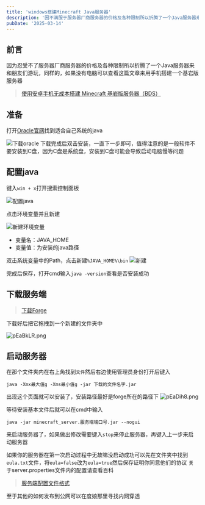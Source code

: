 ```yaml
---
title: 'windows搭建Minecraft Java服务器'
description: '因不满服于服务器厂商服务器的价格及各种限制所以折腾了一个Java服务器来和朋友们游玩'
pubDate: '2025-03-14'
---
```


## 前言

因为忍受不了服务器厂商服务器的价格及各种限制所以折腾了一个Java服务器来和朋友们游玩，同样的，如果没有电脑可以查看这篇文章来用手机搭建一个基岩版服务器

> [使用安卓手机无成本搭建 Minecraft 基岩版服务器（BDS）](https://blog.iamsjy.com/2023/07/11/install-mc-bds-on-android-phone-with-no-cost/)

## 准备

打开[Oracle官网](https://www.oracle.com/java/technologies/downloads/)找到适合自己系统的java

![下载oracle](https://www.linexic.top/img/blog/pEa0FVP.webp)
下载完成后双击安装，一直下一步即可，值得注意的是一般软件不要安装到C盘，因为C盘是系统盘，安装到C盘可能会导致启动电脑慢等问题

## 配置java

键入`win + x`打开搜索控制面板

![配置java](https://www.linexic.top/img/blog/pEa0arR.webp)

点击环境变量并且新建

![新建环境变量](https://www.linexic.top/img/blog/pEa0dq1.webp)

- 变量名：JAVA_HOME
- 变量值：为安装的java路径

双击系统变量中的Path，点击新建`%JAVA_HOME%\bin`
![新建](https://www.linexic.top/img/blog/pEa06Re.webp)

完成后保存，打开cmd输入`java -version`查看是否安装成功

## 下载服务端

> [下载Forge](https://files.minecraftforge.net/net/minecraftforge/forge/)

下载好后把它拖拽到一个新建的文件夹中

![pEaBkLR.png](https://www.linexic.top/img/blog/pEaBkLR.webp)

## 启动服务器

在那个文件夹内在右上角找到`文件`然后右边使用管理员身份打开后键入

```shell
java -Xmx最大值g -Xms最小值g -jar 下载的文件名字.jar
```

出现这个页面就可以安装了，安装路径最好是forge所在的路径下
![pEaDih8.png](https://www.linexic.top/img/blog/pEaDih8.webp)

等待安装基本文件后就可以在cmd中输入

```shell
java -jar minecraft_server.服务端端口号.jar --nogui
```

来启动服务器了，如果做出修改需要键入`stop`来停止服务器，再键入上一步来启动服务器

如果你的服务器在第一次启动过程中无故嘛没启动成功可以先在文件夹中找到`eula.txt`文件，将`eula=false`改为`eula=true`然后保存证明你同意他们的协议
关于server.properties文件内的配置请查看百科

> [服务端配置文件格式](https://zh.minecraft.wiki/w/%E6%9C%8D%E5%8A%A1%E7%AB%AF%E9%85%8D%E7%BD%AE%E6%96%87%E4%BB%B6%E6%A0%BC%E5%BC%8F?variant=zh-cn)

至于其他的如何发布到公网可以在度娘那里寻找内网穿透

